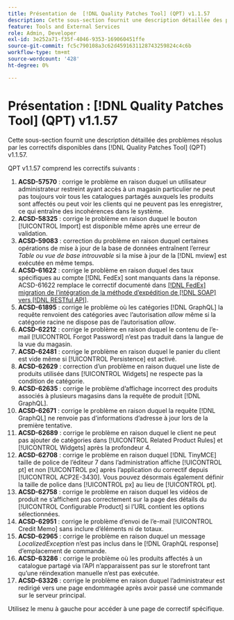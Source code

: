```yaml
---
title: Présentation de  [!DNL Quality Patches Tool] (QPT) v1.1.57
description: Cette sous-section fournit une description détaillée des problèmes résolus par les correctifs disponibles dans  [!DNL Quality Patches Tool] (QPT) v1.1.57.
feature: Tools and External Services
role: Admin, Developer
exl-id: 3e252a71-f35f-4046-9353-169060451ffe
source-git-commit: fc5c790108a3c62d4591631128743259824c4c6b
workflow-type: tm+mt
source-wordcount: '428'
ht-degree: 0%

---
```


# Présentation : [!DNL Quality Patches Tool] (QPT) v1.1.57

Cette sous-section fournit une description détaillée des problèmes résolus par les correctifs disponibles dans [!DNL Quality Patches Tool] (QPT) v1.1.57.

QPT v1.1.57 comprend les correctifs suivants :

1. **ACSD-57570** : corrige le problème en raison duquel un utilisateur administrateur restreint ayant accès à un magasin particulier ne peut pas toujours voir tous les catalogues partagés auxquels les produits sont affectés ou peut voir les clients qui ne peuvent pas les enregistrer, ce qui entraîne des incohérences dans le système.
1. **ACSD-58325** : corrige le problème en raison duquel le bouton [!UICONTROL Import] est disponible même après une erreur de validation.
1. **ACSD-59083** : correction du problème en raison duquel certaines opérations de mise à jour de la base de données entraînent l’erreur _Table ou vue de base introuvable_ si la mise à jour de la [!DNL mview] est exécutée en même temps.
1. **ACSD-61622** : corrige le problème en raison duquel des taux spécifiques au compte [!DNL FedEx] sont manquants dans la réponse. ACSD-61622 remplace le correctif documenté dans [[!DNL FedEx] migration de l’intégration de la méthode d’expédition de [!DNL SOAP] vers [!DNL RESTful API]](https://experienceleague.adobe.com/fr/docs/commerce-knowledge-base/kb/troubleshooting/known-issues-patches-attached/fedex-shipping-method-integration-migration-soap-restful-api).
1. **ACSD-61895** : corrige le problème où les catégories [!DNL GraphQL] la requête renvoient des catégories avec l’autorisation *allow* même si la catégorie racine ne dispose pas de l’autorisation *allow*.
1. **ACSD-62212** : corrige le problème en raison duquel le contenu de l’e-mail [!UICONTROL Forgot Password] n’est pas traduit dans la langue de la vue du magasin.
1. **ACSD-62481** : corrige le problème en raison duquel le panier du client est vide même si [!UICONTROL Persistence] est activé.
1. **ACSD-62629** : correction d’un problème en raison duquel une liste de produits utilisée dans [!UICONTROL Widgets] ne respecte pas la condition de catégorie.
1. **ACSD-62635** : corrige le problème d’affichage incorrect des produits associés à plusieurs magasins dans la requête de produit [!DNL GraphQL].
1. **ACSD-62671** : corrige le problème en raison duquel la requête [!DNL GraphQL] ne renvoie pas d’informations d’adresse à jour lors de la première tentative.
1. **ACSD-62689** : corrige le problème en raison duquel le client ne peut pas ajouter de catégories dans [!UICONTROL Related Product Rules] et [!UICONTROL Widgets] après la profondeur 4.
1. **ACSD-62708** : corrige le problème en raison duquel [!DNL TinyMCE] taille de police de l’éditeur 7 dans l’administration affiche [!UICONTROL pt] et non [!UICONTROL px] après l’application du correctif depuis [!UICONTROL ACP2E-3430]. Vous pouvez désormais également définir la taille de police dans [!UICONTROL px] au lieu de [!UICONTROL pt].
1. **ACSD-62758** : corrige le problème en raison duquel les vidéos de produit ne s’affichent pas correctement sur la page des détails du [!UICONTROL Configurable Product] si l’URL contient les options sélectionnées.
1. **ACSD-62951** : corrige le problème d’envoi de l’e-mail [!UICONTROL Credit Memo] sans inclure d’éléments ni de totaux.
1. **ACSD-62965** : corrige le problème en raison duquel un message *LocalizedException* n’est pas inclus dans le [!DNL GraphQL response] d’emplacement de commande.
1. **ACSD-63286** : corrige le problème où les produits affectés à un catalogue partagé via l’API n’apparaissent pas sur le storefront tant qu’une réindexation manuelle n’est pas exécutée.
1. **ACSD-63326** : corrige le problème en raison duquel l’administrateur est redirigé vers une page endommagée après avoir passé une commande sur le serveur principal.


Utilisez le menu à gauche pour accéder à une page de correctif spécifique.
